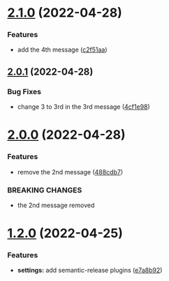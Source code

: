# [2.1.0](https://github.com/yohsuke-kurita/yohsukes-semantic-released/compare/v2.0.1...v2.1.0) (2022-04-28)


### Features

* add the 4th message ([c2f51aa](https://github.com/yohsuke-kurita/yohsukes-semantic-released/commit/c2f51aa7c7f75fe2cdb44dabc59b94dd65a5b88b))

## [2.0.1](https://github.com/yohsuke-kurita/yohsukes-semantic-released/compare/v2.0.0...v2.0.1) (2022-04-28)


### Bug Fixes

* change 3 to 3rd in the 3rd message ([4cf1e98](https://github.com/yohsuke-kurita/yohsukes-semantic-released/commit/4cf1e98b1fcf4c7be3c0e435337d25badb556e85))

# [2.0.0](https://github.com/yohsuke-kurita/yohsukes-semantic-released/compare/v1.2.0...v2.0.0) (2022-04-28)


### Features

* remove the 2nd message ([488cdb7](https://github.com/yohsuke-kurita/yohsukes-semantic-released/commit/488cdb7a45dfb18b2d9d87d040e088a7c1f80da6))


### BREAKING CHANGES

* the 2nd message removed

# [1.2.0](https://github.com/yohsuke-kurita/yohsukes-semantic-released/compare/v1.1.0...v1.2.0) (2022-04-25)


### Features

* **settings:** add semantic-release plugins ([e7a8b92](https://github.com/yohsuke-kurita/yohsukes-semantic-released/commit/e7a8b923e0ff77f09fc6453f29dc9aced59d4056))
